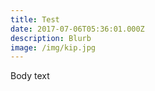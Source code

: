 ```yaml
---
title: Test
date: 2017-07-06T05:36:01.000Z
description: Blurb
image: /img/kip.jpg
---
```


Body text